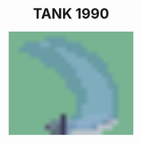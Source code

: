 <div align="center">
        <h1>
          TANK 1990
        </h1>
        <img src="The_Cat\data\image\attack.png" style="width: 250px; height: auto;"/>
      </div>
